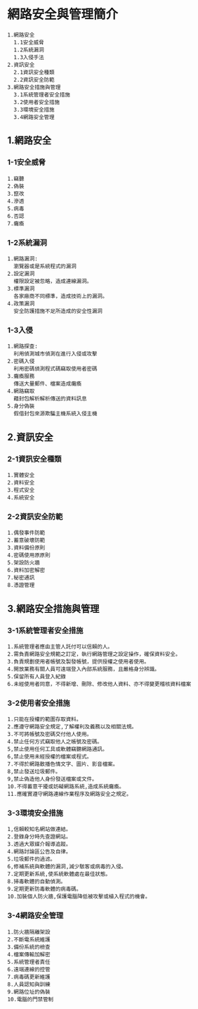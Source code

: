 # 網路安全與管理簡介
```
1.網路安全
  1.1安全威脅
  1.2系統漏洞
  1.3入侵手法
2.資訊安全
  2.1資訊安全種類
  2.2資訊安全防範
3.網路安全措施與管理
  3.1系統管理者安全措施
  3.2使用者安全措施
  3.3環境安全措施
  3.4網路安全管理
```

## 1.網路安全
### 1-1安全威脅
```
1.竊聽
2.偽裝
3.竄改
4.滲透
5.病毒
6.否認
7.癱瘓
```
### 1-2系統漏洞
```
1.網路漏洞:
  瀏覽器或是系統程式的漏洞
2.設定漏洞
  權限設定被忽略，造成連線漏洞。
3.標準漏洞
  各家廠商不同標準，造成技術上的漏洞。
4.政策漏洞
  安全防護措施不足所造成的安全性漏洞
```
### 1-3入侵
```
1.網路探查:
  利用偵測城市偵測在進行入侵或攻擊
2.密碼入侵
  利用密碼偵測程式碼竊取使用者密碼
3.癱瘓服務
  傳送大量郵件、檔案造成癱瘓
4.網路竊取
  藉封包解析解析傳送的資料訊息
5.身分偽裝
  假借封包來源欺騙主機系統入侵主機
```
## 2.資訊安全
### 2-1資訊安全種類
```
1.實體安全
2.資料安全
3.程式安全
4.系統安全
``` 
### 2-2資訊安全防範
```
1.偶發事件防範
2.蓄意破壞防範
3.資料備份原則
4.密碼使用原原則
5.架設防火牆
6.資料加密解密
7.秘密通訊
8.憑證管理
```
## 3.網路安全措施與管理
### 3-1系統管理者安全措施
```
1.系統管理者應由主管人託付可以信賴的人。
2.需負責網路安全規範之訂定，執行網路管理之設定操作，確保資料安全。
3.負責規劃使用者帳號及製發帳號，提供授權之使用者使用。
4.開放業務有關人員可遠端登入內部系統服務，且嚴格身分辨識。
5.保留所有人員登入紀錄
6.未經使用者同意，不得新增、刪除、修改他人資料、亦不得變更稽核資料檔案
```
### 3-2使用者安全措施
```
1.只能在授權的範圍存取資料。
2.應遵守網路安全規定,了解權利及義務以及相關法規。
3.不可將帳號及密碼交付他人使用。
4.禁止任何方式竊取他人之帳號及密碼。
5,禁止使用任何工具或軟體竊聽網路通訊。
6,禁止使用未經授權的檔案或程式。
7.不得於網路散播色情文字、圖片、影音檔案。
8,禁止發送垃圾郵件。
9,禁止偽造他人身份發送檔案或文件。
10.不得蓄意干擾或妨礙網路系統,造成系統癱瘓。
11.應確實遵守網路連線作業程序及網路安全之規定。
```
### 3-3環境安全措施
```
1,信賴較知名網站做連結。
2.登錄身分時先查證網站。
3.透過大眾媒介報導追蹤。
4.網路討論區公告及自律。
5.垃圾郵件的過滤。
6,修補系統與軟體的漏洞,減少駭客或病毒的入侵。
7.定期更新系統,使系統軟體處在最佳狀態。
8.掃毒軟體的自動偵測。
9.定期更新防毒軟體的病毒碼。
10.加裝個人防火牆,保護電腦降低被攻擊或植入程式的機會。
```
### 3-4網路安全管理
```
1.防火牆隔離架設
2.不斷電系統維護
3.備份系統的檢查
4.檔案傳輸加解密
5.系統管理者責任
6.遠端連線的控管
7.病毒碼更新維護
8.人員認知與訓練
9.網路位址的偽裝
10.電腦的門禁管制
```
